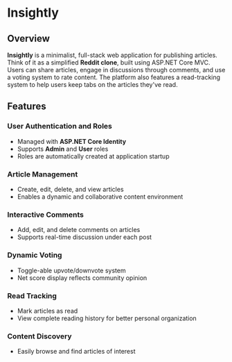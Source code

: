# Insightly
## Overview
**Insightly** is a minimalist, full-stack web application for publishing articles. Think of it as a simplified **Reddit clone**, built using ASP.NET Core MVC. Users can share articles, engage in discussions through comments, and use a voting system to rate content. The platform also features a read-tracking system to help users keep tabs on the articles they've read.

## Features

### User Authentication and Roles
- Managed with **ASP.NET Core Identity**  
- Supports **Admin** and **User** roles  
- Roles are automatically created at application startup  

### Article Management
- Create, edit, delete, and view articles  
- Enables a dynamic and collaborative content environment  

### Interactive Comments
- Add, edit, and delete comments on articles  
- Supports real-time discussion under each post  

### Dynamic Voting
- Toggle-able upvote/downvote system  
- Net score display reflects community opinion  

### Read Tracking
- Mark articles as read  
- View complete reading history for better personal organization  

### Content Discovery 
- Easily browse and find articles of interest  
